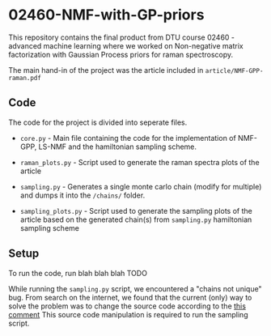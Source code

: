 # 02460-NMF-with-GP-priors
This repository contains the final product from DTU course 02460 -
advanced machine learning where we worked on Non-negative matrix factorization
with Gaussian Process priors for raman spectroscopy.

The main hand-in of the project was the article included in ```article/NMF-GPP-raman.pdf```

## Code
The code for the project is divided into seperate files.

* `core.py` - Main file containing the code for the implementation of NMF-GPP, LS-NMF and the
hamiltonian sampling scheme.

* `raman_plots.py` - Script used to generate the raman spectra plots of the article

* `sampling.py` - Generates a single monte carlo chain (modify for multiple)
and dumps it into the `/chains/` folder.

* `sampling_plots.py` - Script used to generate the sampling plots of the article
based on the generated chain(s) from `sampling.py`
hamiltonian sampling scheme

## Setup
To run the code, run blah blah blah TODO

While running the `sampling.py` script, we encountered a "chains not unique" bug.
From search on the internet, we found that the current (only) way to solve the problem
was to change the source code according to the [this comment](https://github.com/pymc-devs/pymc3/issues/2856#issuecomment-366039215)
This source code manipulation is required to run the sampling script.

